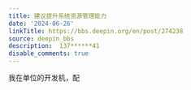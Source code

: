 ```yaml
---
title: 建议提升系统资源管理能力
date: '2024-06-26'
linkTitle: https://bbs.deepin.org/en/post/274238
source: deepin_bbs
description:  137******41 
disable_comments: true
---
```

我在单位的开发机，配
